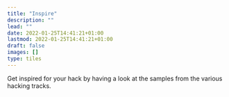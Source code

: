 ```yaml
---
title: "Inspire"
description: ""
lead: ""
date: 2022-01-25T14:41:21+01:00
lastmod: 2022-01-25T14:41:21+01:00
draft: false
images: []
type: tiles
---
```


Get inspired for your hack by having a look at the samples from the various hacking tracks.